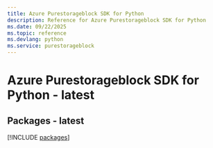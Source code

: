 ```yaml
---
title: Azure Purestorageblock SDK for Python
description: Reference for Azure Purestorageblock SDK for Python
ms.date: 09/22/2025
ms.topic: reference
ms.devlang: python
ms.service: purestorageblock
---
```

# Azure Purestorageblock SDK for Python - latest
## Packages - latest
[!INCLUDE [packages](purestorageblock-index.md)]